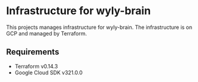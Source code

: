 # Infrastructure for wyly-brain

This projects manages infrastructure for wyly-brain.
The infrastructure is on GCP and managed by Terraform.

## Requirements

- Terraform v0.14.3
- Google Cloud SDK v321.0.0
